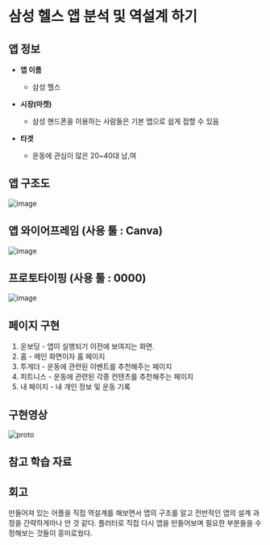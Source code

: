 # 삼성 헬스 앱 분석 및 역설계 하기        

## 앱 정보

- **앱 이름** 

  - 삼성 헬스   

- **시장(마켓)**  

  - 삼성 핸드폰을 이용하는 사람들은 기본 앱으로 쉽게 접할 수 있음

- **타겟**  

  - 운동에 관심이 많은 20~40대 남,여          



## 앱 구조도

![image](https://github.com/user-attachments/assets/b7e87579-debd-415e-b438-badef315d0f9)



## 앱 와이어프레임 (사용 툴 : Canva)

![image](https://github.com/user-attachments/assets/f5fb64cc-fb6b-4c88-b9b2-f903e375e412)


## 프로토타이핑 (사용 툴 : 0000)

![image](https://github.com/user-attachments/assets/312aa26d-817a-4b27-8d84-923c76aab76a)



## 페이지 구현
1. 온보딩 - 앱이 실행되기 이전에 보여지는 화면.
2. 홈 - 메인 화면이자 홈 페이지
3. 투게더 - 운동에 관련된 이벤트를 추천해주는 페이지
4. 피트니스 - 운동에 관련된 각종 컨텐츠를 추천해주는 페이지
5. 내 페이지 - 내 개인 정보 및 운동 기록



## 구현영상 
![proto](https://github.com/user-attachments/assets/e7e26583-f76e-453b-8a89-8abf9953f53f)




## 참고 학습 자료 


## 회고
만들어져 있는 어플을 직접 역설계를 해보면서 앱의 구조를 알고 전반적인 앱의 설계 과정을 간략하게마나 안 것 같다.
플러터로 직접 다시 앱을 만들어보며 필요한 부분들을 수정해보는 것들이 흥미로웠다.
